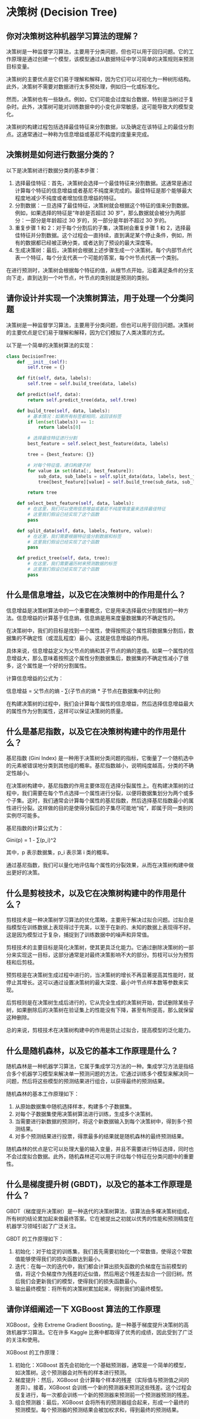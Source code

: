 # 决策树 (Decision Tree)

## 你对决策树这种机器学习算法的理解？

决策树是一种监督学习算法，主要用于分类问题，但也可以用于回归问题。它的工作原理是通过创建一个模型，该模型通过从数据特征中学习简单的决策规则来预测目标变量。

决策树的主要优点是它们易于理解和解释，因为它们可以可视化为一种树形结构。此外，决策树不需要对数据进行太多预处理，例如归一化或标准化。

然而，决策树也有一些缺点。例如，它们可能会过度拟合数据，特别是当树过于复杂时。此外，决策树可能对训练数据中的小变化非常敏感，这可能导致大的模型变化。

决策树的构建过程包括选择最佳特征来分割数据，以及确定在该特征上的最佳分割点。这通常通过一种称为信息增益或基尼不纯度的度量来完成。

## 决策树是如何进行数据分类的？

以下是决策树进行数据分类的基本步骤：

1. 选择最佳特征：首先，决策树会选择一个最佳特征来分割数据。这通常是通过计算每个特征的信息增益或者基尼不纯度来完成的。最佳特征是那个能够最大程度地减少不纯度或者增加信息增益的特征。
2. 分割数据：一旦选择了最佳特征，决策树就会根据这个特征的值来分割数据。例如，如果选择的特征是“年龄是否超过 30 岁”，那么数据就会被分为两部分：一部分是年龄超过 30 岁的，另一部分是年龄不超过 30 岁的。
3. 重复步骤 1 和 2：对于每个分割后的子集，决策树会重复步骤 1 和 2，选择最佳特征并分割数据。这个过程会一直持续，直到满足某个停止条件，例如，所有的数据都已经被正确分类，或者达到了预设的最大深度等。
4. 生成决策树：最后，决策树会根据上述步骤生成一个决策树。每个内部节点代表一个特征，每个分支代表一个可能的答案，每个叶节点代表一个类别。

在进行预测时，决策树会根据每个特征的值，从根节点开始，沿着满足条件的分支向下走，直到达到一个叶节点，叶节点的类别就是预测的类别。

## 请你设计并实现一个决策树算法，用于处理一个分类问题

决策树是一种监督学习算法，主要用于分类问题，但也可以用于回归问题。决策树的主要优点是它们易于理解和解释，因为它们模拟了人类决策的方式。

以下是一个简单的决策树算法的实现：

```python
class DecisionTree:
    def __init__(self):
        self.tree = {}

    def fit(self, data, labels):
        self.tree = self.build_tree(data, labels)

    def predict(self, data):
        return self.predict_tree(data, self.tree)

    def build_tree(self, data, labels):
        # 基本情况：如果所有标签都相同，返回该标签
        if len(set(labels)) == 1:
            return labels[0]

        # 选择最佳特征进行分割
        best_feature = self.select_best_feature(data, labels)

        tree = {best_feature: {}}

        # 对每个特征值，递归构建子树
        for value in set(data[:, best_feature]):
            sub_data, sub_labels = self.split_data(data, labels, best_feature, value)
            tree[best_feature][value] = self.build_tree(sub_data, sub_labels)

        return tree

    def select_best_feature(self, data, labels):
        # 在这里，我们可以使用信息增益或基尼不纯度等度量来选择最佳特征
        # 这里我们假设已经实现了这个函数
        pass

    def split_data(self, data, labels, feature, value):
        # 在这里，我们需要根据特征值分割数据和标签
        # 这里我们假设已经实现了这个函数
        pass

    def predict_tree(self, data, tree):
        # 在这里，我们需要遍历树来预测数据的标签
        # 这里我们假设已经实现了这个函数
        pass
```

## 什么是信息增益，以及它在决策树中的作用是什么？

信息增益是决策树算法中的一个重要概念，它是用来选择最优分割属性的一种方法。信息增益的计算基于信息熵，信息熵是用来度量数据集的不确定性的。

在决策树中，我们的目标是找到一个属性，使得按照这个属性将数据集分割后，数据集的不确定性（或混乱程度）最小。这就是信息增益的作用。

具体来说，信息增益定义为父节点的熵和其子节点的熵的差值。如果一个属性的信息增益大，那么意味着按照这个属性分割数据集后，数据集的不确定性减小了很多，这个属性是一个好的分割属性。

计算信息增益的公式为：

信息增益 = 父节点的熵 - ∑(子节点的熵 * 子节点在数据集中的比例)

在构建决策树的过程中，我们会计算每个属性的信息增益，然后选择信息增益最大的属性作为分割属性，这样可以保证决策树的质量。

## 什么是基尼指数，以及它在决策树构建中的作用是什么？

基尼指数 (Gini Index) 是一种用于决策树分类问题的指标，它衡量了一个随机选中的元素被错误地分类到其他组的概率。基尼指数越小，说明纯度越高，分类的不确定性越小。

在决策树构建中，基尼指数的作用主要体现在选择分裂属性上。在构建决策树的过程中，我们需要在每个节点选择一个属性进行分裂，以便将数据集划分为两个或多个子集。这时，我们通常会计算每个属性的基尼指数，然后选择基尼指数最小的属性进行分裂。这样做的目的是使得分裂后的子集尽可能地“纯”，即属于同一类别的实例尽可能多。

基尼指数的计算公式为：

Gini(p) = 1 - ∑(p_i)^2

其中，p 表示数据集，p_i 表示第 i 类的概率。

通过基尼指数，我们可以量化地评估每个属性的分裂效果，从而在决策树构建中做出更好的决策。

## 什么是剪枝技术，以及它在决策树构建中的作用是什么？

剪枝技术是一种决策树学习算法的优化策略，主要用于解决过拟合问题。过拟合是指模型在训练数据上表现得过于完美，以至于在新的、未知的数据上表现得不好。这是因为模型过于复杂，捕捉到了训练数据中的噪声和异常值。

剪枝技术的主要目标是简化决策树，使其更具泛化能力。它通过删除决策树的一部分来实现这一目标，这部分通常是对最终决策影响不大的部分。剪枝可以分为预剪枝和后剪枝。

预剪枝是在决策树生成过程中进行的，当决策树的增长不再显著提高其性能时，就停止其增长。这可以通过设置决策树的最大深度、最小叶节点样本数等参数来实现。

后剪枝则是在决策树生成后进行的，它从完全生成的决策树开始，尝试删除某些子树，如果删除后的决策树在验证集上的性能没有下降，甚至有所提高，那么就保留这种删除。

总的来说，剪枝技术在决策树构建中的作用是防止过拟合，提高模型的泛化能力。

## 什么是随机森林，以及它的基本工作原理是什么？

随机森林是一种机器学习算法，它属于集成学习方法的一种。集成学习方法是指结合多个机器学习模型来解决单一预测问题的方法，它通过训练多个模型来解决同一问题，然后将这些模型的预测结果进行组合，以获得最终的预测结果。

随机森林的基本工作原理如下：

1. 从原始数据集中随机选择样本，构建多个子数据集。
2. 对每个子数据集使用决策树算法进行训练，生成多个决策树。
3. 当需要进行新数据的预测时，将这个新数据输入到每个决策树中，得到多个预测结果。
4. 对多个预测结果进行投票，得票最多的结果就是随机森林的最终预测结果。

随机森林的优点是它可以处理大量的输入变量，并且不需要进行特征选择，同时也不会过度拟合数据。此外，随机森林还可以用于评估每个特征在分类问题中的重要性。

## 什么是梯度提升树 (GBDT)，以及它的基本工作原理是什么？

GBDT（梯度提升决策树）是一种迭代的决策树算法，该算法由多棵决策树组成，所有树的结论累加起来做最终答案。它在被提出之初就以优秀的性能和预测精度在机器学习领域引起了广泛关注。

GBDT 的工作原理如下：

1. 初始化：对于给定的训练集，我们首先需要初始化一个常数值，使得这个常数值能够使得我们的损失函数达到最小。
2. 迭代：在每一次的迭代中，我们都会计算出损失函数的负梯度在当前模型的值，将这个负梯度作为残差的近似值，然后用这个残差去拟合一个回归树。然后我们会更新我们的模型，使得我们的损失函数最小。
3. 输出最终模型：将所有的决策树累加起来，得到我们的最终模型。

## 请你详细阐述一下 XGBoost 算法的工作原理

XGBoost，全称 Extreme Gradient Boosting，是一种基于梯度提升决策树的高效机器学习算法。它在许多 Kaggle 比赛中都取得了优秀的成绩，因此受到了广泛的关注和使用。

XGBoost 的工作原理：

1. 初始化：XGBoost 首先会初始化一个基础预测器，通常是一个简单的模型，如决策树。这个预测器会对所有的样本进行预测。
2. 梯度提升：然后，XGBoost 会计算每个样本的残差（实际值与预测值之间的差异）。接着，XGBoost 会训练一个新的预测器来预测这些残差。这个过程会反复进行，每一次都会训练一个新的预测器来预测前一个预测器预测的残差。
3. 组合预测器：最后，XGBoost 会将所有的预测器组合起来，形成一个最终的预测模型。每个预测器的预测结果会被加权求和，得到最终的预测结果。
